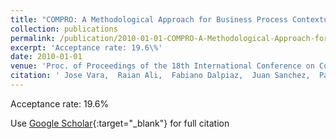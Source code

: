 ```yaml
---
title: "COMPRO: A Methodological Approach for Business Process Contextualisation"
collection: publications
permalink: /publication/2010-01-01-COMPRO-A-Methodological-Approach-for-Business-Process-Contextualisation
excerpt: 'Acceptance rate: 19.6\%'
date: 2010-01-01
venue: 'Proc. of Proceedings of the 18th International Conference on Cooperative Information Systems (CoopIS 2010)'
citation: ' Jose Vara,  Raian Ali,  Fabiano Dalpiaz,  Juan Sanchez,  Paolo Giorgini, &quot;COMPRO: A Methodological Approach for Business Process Contextualisation.&quot; Proc. of Proceedings of the 18th International Conference on Cooperative Information Systems (CoopIS 2010), 2010.'
---
```

Acceptance rate: 19.6\%

Use [Google Scholar](https://scholar.google.com/scholar?q=COMPRO:+A+Methodological+Approach+for+Business+Process+Contextualisation){:target="_blank"} for full citation